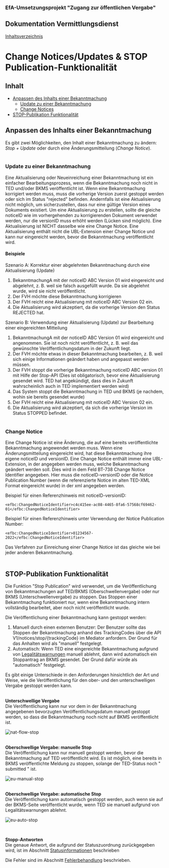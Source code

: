 ### EfA-Umsetzungsprojekt "Zugang zur öffentlichen Vergabe"
## Dokumentation Vermittlungsdienst
[Inhaltsverzeichnis](/documentation/documentation.md)
<br>

# Change Notices/Updates & STOP Publication-Funktionalität

## Inhalt
- [Anpassen des Inhalts einer Bekanntmachung](#stop-oder-change)
    - [Update zu einer Bekanntmachung](#update)
	- [Change Notices](#change-notice)
- [STOP-Publikation Funktionalität](#stop-func)

## Anpassen des Inhalts einer Bekanntmachung<span id='stop-oder-change'>
Es gibt zwei Möglichkeiten, den Inhalt einer Bekanntmachung zu ändern: *Stop + Update* oder durch eine Änderungsmitteilung (*Change Notice*).
<br><br>

### Update zu einer Bekanntmachung<span id='update'>
Eine Aktualisierung oder Neueinreichung einer Bekanntmachung ist ein einfacher Bearbeitungsprozess, wenn die Bekanntmachung noch nicht in TED und/oder BKMS veröffentlicht ist. Wenn eine Bekanntmachung korrigiert werden muss, muss die vorherige Version zuerst gestoppt werden oder sich im Status "rejected" befinden. Andernfalls ist eine Aktualisierung nicht möglich, um sicherzustellen, dass nur eine gültige Version eines Dokuments existiert. Um eine Aktualisierung zu erstellen, sollte die gleiche noticeID wie im vorhergehenden zu korrigierenden Dokument verwendet werden, nur die versionID muss erhöht werden (Lücken sind möglich). Eine Aktualisierung ist NICHT dasselbe wie eine Change Notice. Eine Aktualisierung enthält nicht die UBL-Extension einer Change Notice und kann nur eingereicht werden, bevor die Bekanntmachung veröffentlicht wird.
<br>

#### **Beispiele**

Szenario A: Korrektur einer abgelehnten Bekanntmachung durch eine Aktualisierung (Update)

1. BekanntmachungA mit der noticeID ABC Version 01 wird eingereicht und abgelehnt, z. B. weil sie falsch ausgefüllt wurde. Da sie abgelehnt wurde, wird sie nicht veröffentlicht.
2. Der FVH möchte diese Bekanntmachung korrigieren
3. Der FVH reicht eine Aktualisierung mit noticeID ABC Version 02 ein.
4. Die Aktualisierung wird akzeptiert, da die vorherige Version den Status REJECTED hat.

Szenario B: Verwendung einer Aktualisierung (Update) zur Bearbeitung einer eingereichten Mitteilung

1. BekanntmachungA mit der noticeID ABC Version 01 wird eingereicht und angenommen. Sie ist noch nicht veröffentlicht, z. B. weil das gewünschte Veröffentlichungsdatum in der Zukunft liegt.
2. Der FVH möchte etwas in dieser Bekanntmachung bearbeiten, z. B. weil sich einige Informationen geändert haben und angepasst werden müssen.
3. Der FVH stoppt die vorherige Bekanntmachung noticeID ABC version 01 mit Hilfe der Stop-API (Dies ist obligatorisch, bevor eine Aktualisierung gesendet wird. TED hat angekündigt, dass dies in Zukunft wahrscheinlich auch in TED implementiert werden wird)
4. Das System stoppt die Bekanntmachung in TED und BKMS (je nachdem, wohin sie bereits gesendet wurde)
5. Der FVH reicht eine Aktualisierung mit noticeID ABC Version 02 ein.
6. Die Aktualisierung wird akzeptiert, da sich die vorherige Version im Status STOPPED befindet.
<br><br>

### Change Notice<span id='change-notice'>
Eine Change Notice ist eine Änderung, die auf eine bereits veröffentlichte Bekanntmachung angewendet werden muss. Wenn eine Änderungsmitteilung eingereicht wird, hat diese Bekanntmachung ihre eigene noticeID und versionID. Eine Change Notice enthält immer eine UBL-Extension, in der angegeben werden muss, welche Bekanntmachung geändert werden soll. Dies wird in dem Feld BT-738 Change Notice Identifier angegeben. Hier muss die noticeID-versionID oder die Notice Publication Number (wenn die referenzierte Notice im alten TED-XML Format eingereicht wurde) in der xml angegeben werden.

Beispiel für einen Referenzhinweis mit noticeID-versionID:

`<efbc:ChangedNoticeIdentifier>c4c415ee-ac08-4465-8fa6-57568cf69462-01</efbc:ChangedNoticeIdentifier>`

Beispiel für einen Referenzhinweis unter Verwendung der Notice Publication Number:

`<efbc:ChangedNoticeIdentifier>01234567-2022</efbc:ChangedNoticeIdentifier>`

Das Verfahren zur Einreichung einer Change Notice ist das gleiche wie bei jeder anderen Bekanntmachung.
<br><br>

## STOP-Publikation Funktionalität<span id='stop-func'>
Die Funktion "Stop Publication" wird verwendet, um die Veröffentlichung von Bekanntmachungen auf TED/BKMS (Oberschwellenvergabe) oder nur BKMS (Unterschwellenvergabe) zu stoppen. Das Stoppen einer Bekanntmachung funktioniert nur, wenn eine Bekanntmachung intern vollständig bearbeitet, aber noch nicht veröffentlicht wurde. 

Die Veröffentlichung einer Bekanntmachung kann gestoppt werden:
1. Manuell durch einen externen Benutzer:
Der Benutzer sollte das Stoppen der Bekanntmachung anhand des TrackingCodes über die API V1/notices/stop/{trackingCode} im Mediator anfordern. Der Grund für das Anhalten wird als "manuell" festgelegt.
2. Automatisch: Wenn TED eine eingereichte Bekanntmachung aufgrund von [Legalitätswarnungen](Fehlerbehandlung.md/#lawfullness) manuell ablehnt, dann wird automatisch ein Stoppantrag an BKMS gesendet. Der Grund dafür würde als "automatisch" festgelegt.

Es gibt einige Unterschiede in den Anforderungen hinsichtlich der Art und Weise, wie die Veröffentlichung für den ober- und den unterschwelligen Vergabe gestoppt werden kann.
 <br> <br>

**Unterschwellige Vergabe** <br>
Die Veröffentlichung kann nur vor dem in der Bekanntmachung angegebenen bevorzugten Veröffentlichungsdatum manuell gestoppt werden, so dass die Bekanntmachung noch nicht auf BKMS veröffentlicht ist.

![nat-flow-stop](images/nat-flow-stop.png)
 <br> <br>

**Oberschwellige Vergabe: manuelle Stop** <br>
Die Veröffentlichung kann nur manuell gestoppt werden, bevor die Bekanntmachung auf TED veröffentlicht wird. Es ist möglich, eine bereits in BKMS veröffentlichte Meldung zu stoppen, solange der TED-Status noch " submitted " ist.

![eu-manual-stop](images/eu-manual-stop.png)
 <br> <br>

**Oberschwellige Vergabe: automatische Stop** <br>
Die Veröffentlichung kann automatisch gestoppt werden, auch wenn sie auf der BKMS-Seite veröffentlicht wurde, wenn TED sie manuell aufgrund von Legalitätswarnungen ablehnt.

![eu-auto-stop](images/eu-auto-stop.png)

 <br>

**Stopp-Antworten** <br>
Die genaue Antwort, die aufgrund der Statuszuordnung zurückgegeben wird, ist im Abschnitt [Statusinformationen](/documentation/Status_information.md) beschrieben

Die Fehler sind im Abschnitt [Fehlerbehandlung](/documentation/Fehlerbehandlung.md) beschrieben.